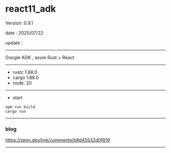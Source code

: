 # react11_adk

 Version: 0.9.1

 date    : 2025/07/22

 update :

***

Google ADK , axum Rust + React

***
* rustc 1.88.0 
* cargo 1.88.0 
* node: 20

***
* start

```
npm run build
cargo run
```

***
### blog

https://zenn.dev/link/comments/b8d45532d0f819

***